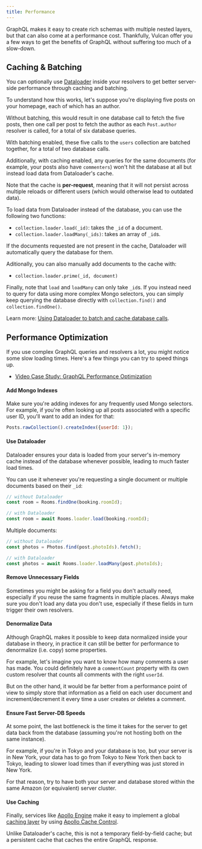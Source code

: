 ```yaml
---
title: Performance
---
```


GraphQL makes it easy to create rich schemas with multiple nested layers, but that can also come at a performance cost. Thankfully, Vulcan offer you a few ways to get the benefits of GraphQL without suffering too much of a slow-down. 

## Caching & Batching

You can optionally use [Dataloader](https://github.com/facebook/dataloader) inside your resolvers to get better server-side performance through caching and batching.

To understand how this works, let's suppose you're displaying five posts on your homepage, each of which has an author. 

Without batching, this would result in one database call to fetch the five posts, then one call per post to fetch the author as each `Post.author` resolver is called, for a total of six database queries. 

With batching enabled, these five calls to the `users` collection are batched together, for a total of two database calls. 

Additionally, with caching enabled, any queries for the same documents (for example, your posts also have `commenters`) won't hit the database at all but instead load data from Dataloader's cache. 

Note that the cache is **per-request**, meaning that it will not persist across multiple reloads or different users (which would otherwise lead to outdated data).

To load data from Dataloader instead of the database, you can use the following two functions:

- `collection.loader.load(_id)`: takes the `_id` of a document.
- `collection.loader.loadMany(_ids)`: takes an array of `_id`s. 

If the documents requested are not present in the cache, Dataloader will automatically query the database for them. 

Aditionally, you can also manually add documents to the cache with:

- `collection.loader.prime(_id, document)`

Finally, note that `load` and `loadMany` can only take `_id`s. If you instead need to query for data using more complex Mongo selectors, you can simply keep querying the database directly with `collection.find()` and `collection.findOne()`. 

Learn more: [Using Dataloader to batch and cache database calls](https://www.youtube.com/watch?v=55Ep5KBTIQE).


## Performance Optimization

If you use complex GraphQL queries and resolvers a lot, you might notice some slow loading times. Here's a few things you can try to speed things up.

- [Video Case Study: GraphQL Performance Optimization](https://www.youtube.com/watch?v=M8Jmz8q2sUk)

#### Add Mongo Indexes

Make sure you're adding indexes for any frequently used Mongo selectors. For example, if you're often looking up all posts associated with a specific user ID, you'll want to add an index for that:

```js
Posts.rawCollection().createIndex({userId: 1});
```

#### Use Dataloader

Dataloader ensures your data is loaded from your server's in-memory cache instead of the database whenever possible, leading to much faster load times. 

You can use it whenever you're requesting a single document or multiple documents based on their `_id`:

```js
// without Dataloader
const room = Rooms.findOne(booking.roomId);

// with Dataloader
const room = await Rooms.loader.load(booking.roomId);
```

Multiple documents:

```js
// without Dataloader
const photos = Photos.find(post.photoIds).fetch();

// with Dataloader
const photos = await Rooms.loader.loadMany(post.photoIds);
```

#### Remove Unnecessary Fields

Sometimes you might be asking for a field you don't actually need, especially if you reuse the same fragments in multiple places. Always make sure you don't load any data you don't use, especially if these fields in turn trigger their own resolvers.

#### Denormalize Data

Although GraphQL makes it possible to keep data normalized inside your database in theory, in practice it can still be better for performance to denormalize (i.e. copy) some properties. 

For example, let's imagine you want to know how many comments a user has made. You could definitely have a `commentCount` property with its own custom resolver that counts all comments with the right `userId`. 

But on the other hand, it would be far better from a performance point of view to simply store that information as a field on each user document and increment/decrement it every time a user creates or deletes a comment. 

#### Ensure Fast Server-DB Speeds

At some point, the last bottleneck is the time it takes for the server to get data back from the database (assuming you're not hosting both on the same instance). 

For example, if you're in Tokyo and your database is too, but your server is in New York, your data has to go from Tokyo to New York then back to Tokyo, leading to slower load times than if everything was just stored in New York.

For that reason, try to have both your server and database stored within the same Amazon (or equivalent) server cluster. 

#### Use Caching

Finally, services like [Apollo Engine](https://www.apollographql.com/engine/) make it easy to implement a global [caching layer](https://github.com/apollographql/engine-docs/blob/master/source/caching.md) by using [Apollo Cache Control](https://github.com/apollographql/apollo-cache-control).

Unlike Dataloader's cache, this is not a temporary field-by-field cache; but a persistent cache that caches the entire GraphQL response. 
